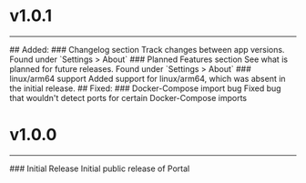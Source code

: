 # v1.0.1
<hr>
## Added:
### Changelog section
Track changes between app versions. Found under `Settings > About`
### Planned Features section
See what is planned for future releases. Found under `Settings > About`
### linux/arm64 support
Added support for linux/arm64, which was absent in the initial release.
## Fixed:
### Docker-Compose import bug
Fixed bug that wouldn't detect ports for certain Docker-Compose imports

# v1.0.0
<hr>
### Initial Release
Initial public release of Portal

[v1.0.0]: https://github.com/need4swede/portall/releases/tag/v1.0.0
